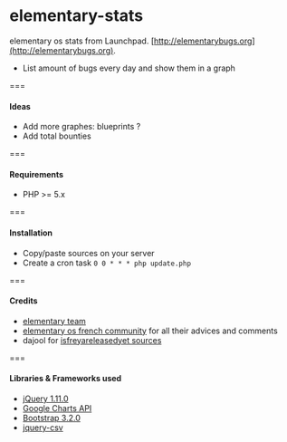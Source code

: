 elementary-stats
================

elementary os stats from Launchpad. [http://elementarybugs.org](http://elementarybugs.org).

* List amount of bugs every day and show them in a graph

===

#### Ideas

* Add more graphes: blueprints ?
* Add total bounties

===

#### Requirements

* PHP >= 5.x

===

#### Installation

* Copy/paste sources on your server
* Create a cron task `0 0 * * * php update.php`

===


#### Credits

* [elementary team](http://elementaryos.org)
* [elementary os french community](http://www.elementaryos-fr.org/) for all their advices and comments
* dajool for [isfreyareleasedyet sources](https://bitbucket.org/brejoc/isisisreleasedyet.com)

===

#### Libraries & Frameworks used

* [jQuery 1.11.0](https://jquery.com/)
* [Google Charts API](https://developers.google.com/chart/)
* [Bootstrap 3.2.0](http://getbootstrap.com/m)
* [jquery-csv](https://code.google.com/p/jquery-csv/)
